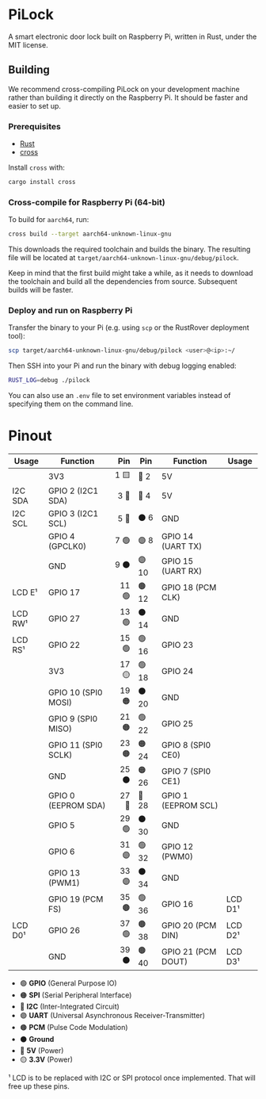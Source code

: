 # PiLock

A smart electronic door lock built on Raspberry Pi, written in Rust, under the MIT license.

## Building

We recommend cross-compiling PiLock on your development machine rather than building
it directly on the Raspberry Pi. It should be faster and easier to set up.

### Prerequisites

- [Rust](https://www.rust-lang.org/tools/install)
- [cross](https://github.com/cross-rs/cross)

Install `cross` with:

```bash
cargo install cross
```

### Cross-compile for Raspberry Pi (64-bit)

To build for `aarch64`, run:

```bash
cross build --target aarch64-unknown-linux-gnu
```

This downloads the required toolchain and builds the binary. The resulting file
will be located at `target/aarch64-unknown-linux-gnu/debug/pilock`.

Keep in mind that the first build might take a while, as it needs to download
the toolchain and build all the dependencies from source. Subsequent builds will be faster.

### Deploy and run on Raspberry Pi

Transfer the binary to your Pi (e.g. using `scp` or the RustRover deployment tool):

```bash
scp target/aarch64-unknown-linux-gnu/debug/pilock <user>@<ip>:~/
```

Then SSH into your Pi and run the binary with debug logging enabled:

```bash
RUST_LOG=debug ./pilock
```

You can also use an `.env` file to set environment variables instead of specifying
them on the command line.

# Pinout

| Usage   | Function            |   Pin | Pin   | Function            | Usage   |
|---------|---------------------|------:|-------|---------------------|---------|
|         | 3V3                 |  1 🟨 | 🔴 2  | 5V                  |         |
| I2C SDA | GPIO 2 (I2C1 SDA)   |  3 🔵 | 🔴 4  | 5V                  |         |
| I2C SCL | GPIO 3 (I2C1 SCL)   |  5 🔵 | ⚫ 6   | GND                 |         |
|         | GPIO 4 (GPCLK0)     |  7 🟢 | 🟣 8  | GPIO 14 (UART TX)   |         |
|         | GND                 |   9 ⚫ | 🟣 10 | GPIO 15 (UART RX)   |         |
| LCD E¹  | GPIO 17             | 11 🟢 | 🟤 12 | GPIO 18 (PCM CLK)   |         |
| LCD RW¹ | GPIO 27             | 13 🟢 | ⚫ 14  | GND                 |         |
| LCD RS¹ | GPIO 22             | 15 🟢 | 🟢 16 | GPIO 23             |         |
|         | 3V3                 | 17 🟡 | 🟢 18 | GPIO 24             |         |
|         | GPIO 10 (SPI0 MOSI) | 19 🟠 | ⚫ 20  | GND                 |         |
|         | GPIO 9 (SPI0 MISO)  | 21 🟠 | 🟢 22 | GPIO 25             |         |
|         | GPIO 11 (SPI0 SCLK) | 23 🟠 | 🟠 24 | GPIO 8 (SPI0 CE0)   |         |
|         | GND                 |  25 ⚫ | 🟠 26 | GPIO 7 (SPI0 CE1)   |         |
|         | GPIO 0 (EEPROM SDA) | 27 🔵 | 🔵 28 | GPIO 1 (EEPROM SCL) |         |
|         | GPIO 5              | 29 🟢 | ⚫ 30  | GND                 |         |
|         | GPIO 6              | 31 🟣 | 🟢 32 | GPIO 12 (PWM0)      |         |
|         | GPIO 13 (PWM1)      | 33 🟣 | ⚫ 34  | GND                 |         |
|         | GPIO 19 (PCM FS)    | 35 🟤 | 🟢 36 | GPIO 16             | LCD D1¹ |
| LCD D0¹ | GPIO 26             | 37 🟢 | 🟤 38 | GPIO 20 (PCM DIN)   | LCD D2¹ |
|         | GND                 |  39 ⚫ | 🟤 40 | GPIO 21 (PCM DOUT)  | LCD D3¹ |

- 🟢 **GPIO** (General Purpose IO)
- 🟠 **SPI** (Serial Peripheral Interface)
- 🔵 **I2C** (Inter-Integrated Circuit)
- 🟣 **UART** (Universal Asynchronous Receiver-Transmitter)
- 🟤 **PCM** (Pulse Code Modulation)
- ⚫ **Ground**
- 🔴 **5V** (Power)
- 🟡 **3.3V** (Power)

¹ LCD is to be replaced with I2C or SPI protocol once implemented. That will free up these pins.

